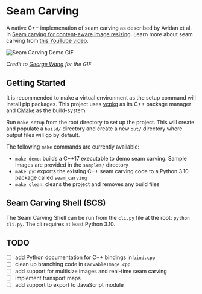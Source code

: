 # Seam Carving

A native C++ implemenation of seam carving as described by Avidan et al. in [Seam carving for
content-aware image resizing](https://doi.org/10.1145/1275808.1276390). Learn more about seam carving from [this YouTube video](https://www.youtube.com/embed/6NcIJXTlugc).

![Seam Carving Demo GIF](docs/assets/seam-carving-demo.gif)

*Credit to [George Wang](https://inst.eecs.berkeley.edu/~cs194-26/sp20/upload/files/projFinalAssigned/cs194-26-aea/) for the GIF*

## Getting Started

It is recommended to make a virtual environment as the setup command will install pip packages.
This project uses [vcpkg](https://github.com/microsoft/vcpkg) as its C++ package manager and
[CMake](https://cmake.org) as the build-system.

Run `make setup` from the root directory to set up the project. This will create and populate a `build/` directory and create a new `out/` directory where output files will
go by default.

The following `make` commands are currently available:

- `make demo`: builds a C++17 executable to demo seam carving. Sample images are provided in the
`samples/` directory
- `make py`: exports the existing C++ seam carving code to a Python 3.10 package called `seam_carving`
- `make clean`: cleans the project and removes any build files

## Seam Carving Shell (SCS)

The Seam Carving Shell can be run from the `cli.py` file at the root: `python cli.py`. The cli
requires at least Python 3.10.

## TODO

- [ ] add Python documentation for C++ bindings in `bind.cpp`
- [ ] clean up branching code in `CarvableImage.cpp`
- [ ] add support for multisize images and real-time seam carving
- [ ] implement transport maps
- [ ] add support to export to JavaScript module

